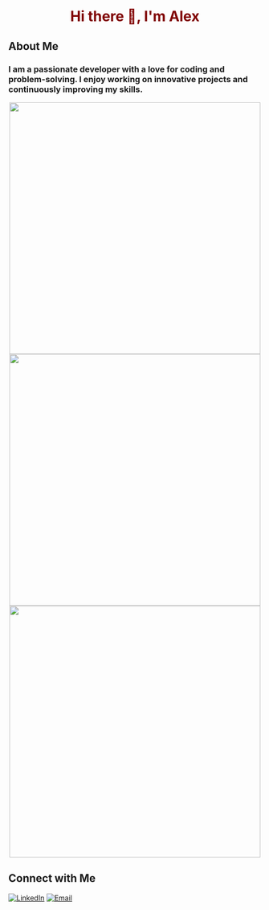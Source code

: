 <div align="center">
  <h1 style="color:#800000;">Hi there 👋, I'm Alex</h1>
</div>

<div>
  <h2>About Me</h2>
  <h3>I am a passionate developer with a love for coding and problem-solving. I enjoy working on innovative projects and continuously improving my skills.</h3>
</div>

<div align="center">
  <img width="500" src="https://github-readme-stats.vercel.app/api?username=AlexRuizRio&theme=radical&show_icons=true&hide_border=true&count_private=true" />
  <br>
  <img width="500" src="https://github-readme-streak-stats.herokuapp.com/?user=AlexRuizRio&theme=radical&hide_border=true" />
  <br>
  <img width="500" src="https://github-readme-stats.vercel.app/api/top-langs/?username=AlexRuizRio&theme=radical&show_icons=true&hide_border=true&layout=compact" />
</div>


## Connect with Me
[![LinkedIn](https://img.shields.io/badge/LinkedIn-blue?style=flat&logo=linkedin&logoColor=white)](https://www.linkedin.com/in/alejandro-ruiz-del-rio-082bba146)
[![Email](https://img.shields.io/badge/Email-D14836?style=flat&logo=gmail&logoColor=white)](mailto:alejandro.ruizrio@gmail.com)
